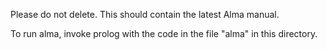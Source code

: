 Please do not delete. This should contain the latest Alma manual.

To run alma, invoke prolog with the code in the file "alma" in this
directory.

